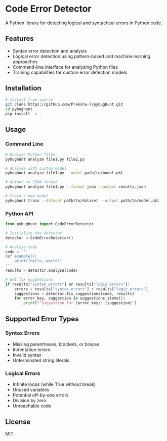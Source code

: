 # Code Error Detector

A Python library for detecting logical and syntactical errors in Python code.

## Features

- Syntax error detection and analysis
- Logical error detection using pattern-based and machine learning approaches
- Command-line interface for analyzing Python files
- Training capabilities for custom error detection models

## Installation

```bash
# Install from source
git clone https://github.com/Preksha-7/pybughunt.git
cd pybughunt
pip install -e .
```

## Usage

### Command Line

```bash
# Analyze Python files
pybughunt analyze file1.py file2.py

# Analyze with custom model
pybughunt analyze file1.py --model path/to/model.pkl

# Output in JSON format
pybughunt analyze file1.py --format json --output results.json

# Train a new model
pybughunt train --dataset path/to/dataset --output path/to/model.pkl
```

### Python API

```python
from pybughunt import CodeErrorDetector

# Initialize the detector
detector = CodeErrorDetector()

# Analyze code
code = '''
def example():
    print("Hello, world!"
'''
results = detector.analyze(code)

# Get fix suggestions
if results["syntax_errors"] or results["logic_errors"]:
    errors = results["syntax_errors"] + results["logic_errors"]
    suggestions = detector.fix_suggestions(code, results)
    for error_key, suggestion in suggestions.items():
        print(f"Suggestion for {error_key}: {suggestion}")
```

## Supported Error Types

### Syntax Errors

- Missing parentheses, brackets, or braces
- Indentation errors
- Invalid syntax
- Unterminated string literals

### Logical Errors

- Infinite loops (while True without break)
- Unused variables
- Potential off-by-one errors
- Division by zero
- Unreachable code

## License

MIT
